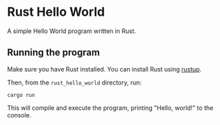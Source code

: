 # Rust Hello World

A simple Hello World program written in Rust.

## Running the program

Make sure you have Rust installed. You can install Rust using [rustup](https://rustup.rs/).

Then, from the `rust_hello_world` directory, run:

```
cargo run
```

This will compile and execute the program, printing "Hello, world!" to the console.
